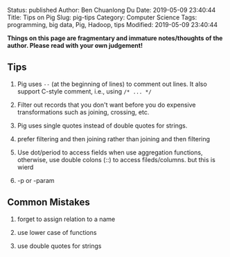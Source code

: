 Status: published
Author: Ben Chuanlong Du
Date: 2019-05-09 23:40:44
Title: Tips on Pig
Slug: pig-tips
Category: Computer Science
Tags: programming, big data, Pig, Hadoop, tips
Modified: 2019-05-09 23:40:44

**Things on this page are fragmentary and immature notes/thoughts of the author. Please read with your own judgement!**
 
## Tips

1. Pig uses `--` (at the beginning of lines) to comment out lines.
	It also support C-style comment, i.e., using `/* ... */`

2. Filter out records that you don't want before you do expensive transformations 
	such as joining, crossing, etc.

3. Pig uses single quotes instead of double quotes for strings.

4. prefer filtering and then joining rather than joining and then filtering

5. Use dot/period to access fields when use aggregation functions,
	otherwise, use double colons (::) to access fileds/columns.
	but this is wierd

6. -p or -param

## Common Mistakes

1. forget to assign relation to a name

2. use lower case of functions

3. use double quotes for strings
